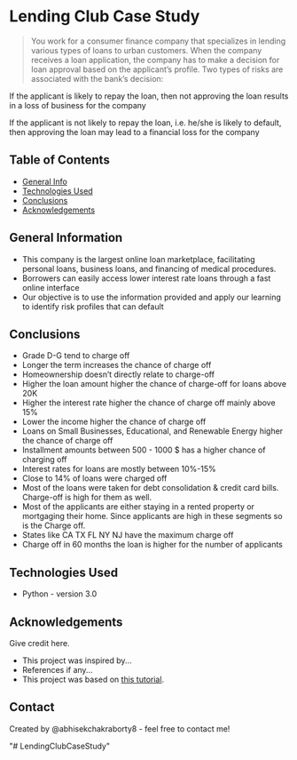 # Lending Club Case Study
> You work for a consumer finance company that specializes in lending various types of loans to urban customers. When the company receives a loan application, the company has to make a decision for loan approval based on the applicant’s profile. Two types of risks are associated with the bank’s decision:

If the applicant is likely to repay the loan, then not approving the loan results in a loss of business for the company

If the applicant is not likely to repay the loan, i.e. he/she is likely to default, then approving the loan may lead to a financial loss for the company


## Table of Contents
* [General Info](#general-information)
* [Technologies Used](#technologies-used)
* [Conclusions](#conclusions)
* [Acknowledgements](#acknowledgements)

<!-- You can include any other section that is pertinent to your problem -->

## General Information
- This company is the largest online loan marketplace, facilitating personal loans, business loans, and financing of medical procedures. 
- Borrowers can easily access lower interest rate loans through a fast online interface
- Our objective is to use the information provided and apply our learning to identify risk profiles that can default

<!-- You don't have to answer all the questions - just the ones relevant to your project. -->

## Conclusions
- Grade D-G tend to charge off
- Longer the term increases the chance of charge off
- Homeownership doesn’t directly relate to charge-off
- Higher the loan amount higher the chance of charge-off for loans above 20K
- Higher the interest rate higher the chance of charge off mainly above 15%
- Lower the income higher the chance of charge off
- Loans on Small Businesses, Educational, and Renewable Energy higher the chance of charge off
- Installment amounts between 500 - 1000 $ has a higher chance of charging off
- Interest rates for loans are mostly between 10%-15%
- Close to 14% of loans were charged off
- Most of the loans were taken for debt consolidation & credit card bills. Charge-off is high for them as well.
- Most of the applicants are either staying in a rented property or mortgaging their home. Since applicants are high in these segments so is the Charge off.
- States like CA TX FL NY NJ have the maximum charge off
- Charge off in 60 months the loan is higher for the number of applicants



<!-- You don't have to answer all the questions - just the ones relevant to your project. -->


## Technologies Used
- Python - version 3.0

<!-- As the libraries versions keep on changing, it is recommended to mention the version of library used in this project -->

## Acknowledgements
Give credit here.
- This project was inspired by...
- References if any...
- This project was based on [this tutorial](https://www.example.com).


## Contact
Created by @abhisekchakraborty8 - feel free to contact me! 


<!-- Optional -->
<!-- ## License -->
<!-- This project is open source and available under the [... License](). -->

<!-- You don't have to include all sections - just the one's relevant to your project -->"# LendingClubCaseStudy" 
